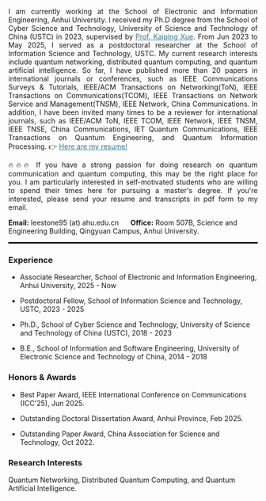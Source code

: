 <p style="text-align:justify"> I am currently working at the School of Electronic and Information Engineering, Anhui University. I received my Ph.D degree from the School of Cyber Science and Technology, University of Science and Technology of China (USTC) in 2023, supervised by <a href="https://faculty.ustc.edu.cn/kpxue" style="color: rgb(57, 115, 142);">Prof. Kaiping Xue</a>. From Jun 2023 to May 2025, I served as a postdoctoral researcher at the School of Information Science and Technology, USTC. My current research interests include quantum networking, distributed quantum computing, and quantum artificial intelligence. So far, I have published more than 20 papers in international journals or conferences, such as IEEE Communications Surveys & Tutorials, IEEE/ACM Transactions on Networking(ToN), IEEE Transactions on Communications(TCOM), IEEE Transactions on Network Service and Management(TNSM), IEEE Network, China Communications. In addition, I have been invited many times to be a reviewer for international journals, such as IEEE/ACM ToN, IEEE TCOM, IEEE Network, IEEE TNSM, IEEE TNSE, China Communications, IET Quantum Communications, IEEE Transactions on Quantum Engineering, and Quantum Information Processing. &#128073 <u><a href="static/assets/pdf/resume.pdf" style="color: rgb(57, 115, 142);">Here are my resume!</a></u> </p>

<p style="text-align:justify">🔥🔥🔥 If you have a strong passion for doing research on quantum communication and quantum computing, this may be the right place for you. I am particularly interested in self-motivated students who are willing to spend their times here for pursuing a master's degree. If you're interested, please send your resume and transcripts in pdf form to my email.</p>

<b>Email:</b> leestone95 (at) ahu.edu.cn &nbsp;&nbsp;&nbsp;&nbsp; <b>Office:</b> Room 507B, Science and Engineering Building, Qingyuan Campus, Anhui University.

<hr style="border-top: 2px solid black;"> 

### Experience
- Associate Researcher, School of Electronic and Information Engineering, Anhui University, 2025 - Now

- Postdoctoral Fellow, School of Information Science and Technology, USTC, 2023 - 2025

- Ph.D., School of Cyber Science and Technology, University of Science and Technology of China (USTC), 2018 - 2023

- B.E., School of Information and Software Engineering, University of Electronic Science and Technology of China, 2014 - 2018

### Honors & Awards
- Best Paper Award, IEEE International Conference on Communications (ICC'25), Jun 2025.

- Outstanding Doctoral Dissertation Award, Anhui Province, Feb 2025.

- Outstanding Paper Award, China Association for Science and Technology, Oct 2022.

### Research Interests
Quantum Networking, Distributed Quantum Computing, and Quantum Artificial Intelligence.

